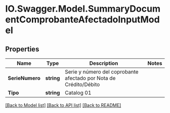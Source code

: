 # IO.Swagger.Model.SummaryDocumentComprobanteAfectadoInputModel
## Properties

Name | Type | Description | Notes
------------ | ------------- | ------------- | -------------
**SerieNumero** | **string** | Serie y número del coprobante afectado por Nota de Crédito/Débito | 
**Tipo** | **string** | Catalog 01 | 

[[Back to Model list]](../README.md#documentation-for-models) [[Back to API list]](../README.md#documentation-for-api-endpoints) [[Back to README]](../README.md)

